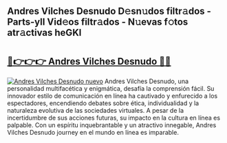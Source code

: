 ## Andres Vilches Desnudo D𝚎sn𝚞dos filtr𝚊dos - Parts-ylI Vid𝚎os filtr𝚊dos - N𝚞evas f𝚘tos atr𝚊ctivas heGKl

# <h2><a href="http://mb16mci.tromn.icu/?c=Andres+Vilches+Desnudo">🔗👉👉👉 Andres Vilches Desnudo 🔗🔗</a></h2>

[![Andres Vilches Desnudo nuevo](https://i.imgur.com/pEAQMta.gif)](http://mb16mci.tromn.icu/?c=Andres+Vilches+Desnudo)
Andres Vilches Desnudo, una personalidad multifacética y enigmática, desafía la comprensión fácil. Su innovador estilo de comunicación en línea ha cautivado y enfurecido a los espectadores, encendiendo debates sobre ética, individualidad y la naturaleza evolutiva de las sociedades virtuales. A pesar de la incertidumbre de sus acciones futuras, su impacto en la cultura en línea es palpable. Con un espíritu inquebrantable y un atractivo innegable, Andres Vilches Desnudo journey en el mundo en línea es imparable.
